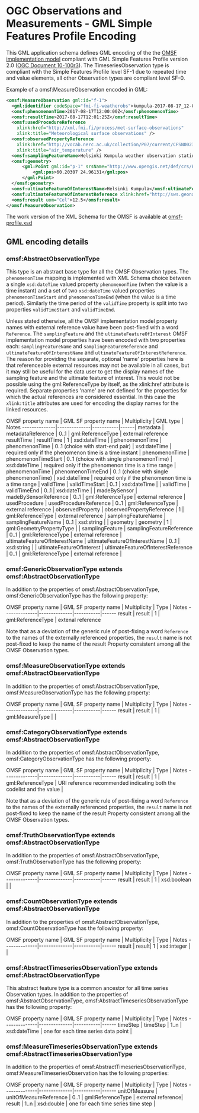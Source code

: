 # OGC Observations and Measurements - GML Simple Features Profile Encoding

This GML application schema defines GML encoding of the the [OMSF implementation model](../) compliant with GML Simple Features Profile
version 2.0 ([OGC Document 10-100r3](http://portal.opengeospatial.org/files/?artifact_id=42729)).
The TimeseriesObservation type is compliant with the Simple Features Profile level SF-1 due to repeated time and value
elements, all other Observation types are compliant level SF-0.

Example of a omsf:MeasureObservation encoded in GML:

```xml
<omsf:MeasureObservation gml:id="f-1">
  <gml:identifier codeSpace="fmi-fi-weatherobs">kumpula-2017-08-17_12-00_air-temp-1</gml:identifier>
  <omsf:phenomenonTime>2017-08-17T12:00:00Z</omsf:phenomenonTime>
  <omsf:resultTime>2017-08-17T12:01:25Z</omsf:resultTime>
  <omsf:usedProcedureReference
    xlink:href="http://xml.fmi.fi/process/met-surface-observations"
    xlink:title="Meteorological surface observations" />
  <omsf:observedPropertyReference
    xlink:href="http://vocab.nerc.ac.uk/collection/P07/current/CFSN0023/air_temperature"
    xlink:title="air_temperature" />
  <omsf:samplingFeatureName>Helsinki Kumpula weather observation station</omsf:samplingFeatureName>
  <omsf:geometry>
      <gml:Point gml:id="p-1" srsName="http://www.opengis.net/def/crs/EPSG/0/4258" srsDimension="2">
          <gml:pos>60.20307 24.96131</gml:pos>
      </gml:Point>
  </omsf:geometry>
  <omsf:ultimateFeatureOfInterestName>Helsinki Kumpula</omsf:ultimateFeatureOfInterestName>
  <omsf:ultimateFeatureOfInterestReference xlink:href="http://sws.geonames.org/843429/about.rdf"/>
  <omsf:result uom="Cel">12.5</omsf:result>
</omsf:MeasureObservation>
```

The work version of the XML Schema for the OMSF is available at [omsf-profile.xsd](./omsf-profile.xsd)

## GML encoding details

### omsf:AbstractObservationType

This type is an abstract base type for all the OMSF Observation types. The ```phenomenonTime``` mapping is implemented
with XML Schema choice between a single ```xsd:dateTime``` valued property ```phenomenonTime``` (when the value is a time
instant) and a set of two ```xsd:dateTime``` valued properties ```phenomenonTimeStart``` and ```phenomenonTimeEnd``` (when the value is a time
period). Similarly the time period of the ```validTime``` property is split into two properties ```validTimeStart```
and ```validTimeEnd```.

Unless stated otherwise, all the OMSF implementation model property names with external reference value have been post-fixed with a
word ```Reference```. The ```samplingFeature``` and the ```ultimateFeatureOfInterest``` OMSF implementation model properties have been encoded with two
properties each: ```samplingFeatureName``` and ```samplingFeatureReference```
and ```ultimateFeatureOfInterestName``` and ```ultimateFeatureOfInterestReference```. The reason for providing
the separate, optional 'name' properties here is that referenceable external resources may not be available in all
cases, but it may still be useful for the data user to get the display names of the sampling feature and the
ultimate feature of interest. This would not be possible using the gml:ReferenceType by itself,
as the xlink:href attribute is required. Separate properties 'name' are not defined for the properties for which
the actual references are considered essential. In this case the ```xlink:title``` attributes are used for encoding
the display names for the linked resources.

OMSF property name | GML SF property name | Multiplicity | GML type |  Notes
--------------|--------------|-----------|------|
metadata      | metadataReference | 0..1 | gml:ReferenceType | external reference
resultTime    | resultTime | 1 | xsd:dateTime | |
phenomenonTime | phenomenonTime | 0..1 (choice with start-end pair) | xsd:dateTime | required only if the phenomenon time is a time instant |
phenomenonTime | phenomenonTimeStart | 0..1 (choice with single phenomenonTime) | xsd:dateTime | required only if the phenomenon time is a time range  |
phenomenonTime | phenomenonTimeEnd | 0..1 (choice with single phenomenonTime) | xsd:dateTime | required only if the phenomenon time is a time range  |
validTime    | validTimeStart | 0..1 | xsd:dateTime | |
validTime | validTimeEnd | 0..1 | xsd:dateTime | |
madeBySensor | madeBySensorReference | 0..1 | gml:ReferenceType | external reference |
usedProcedure | usedProcedureReference | 0..1 | gml:ReferenceType | external reference |
observedProperty | observedPropertyReference | 1 | gml:ReferenceType | external reference |
samplingFeatureName | samplingFeatureName | 0..1 | xsd:string | |
geometry | geometry | 1 | gml:GeometryPropertyType | |
samplingFeature | samplingFeatureReference | 0..1 | gml:ReferenceType | external reference |
ultimateFeatureOfInterestName | ultimateFeatureOfInterestName | 0..1 | xsd:string | |
ultimateFeatureOfInterest | ultimateFeatureOfInterestReference | 0..1 | gml:ReferenceType | external reference |

### omsf:GenericObservationType extends omsf:AbstractObservationType

In addition to the properties of omsf:AbstractObservationType, omsf:GenericObservationType has the following property:

OMSF property name | GML SF property name | Multiplicity | Type | Notes
--------------|--------------|-----------|------
result | result | 1 | gml:ReferenceType | extenal reference

Note that as a deviation of the generic rule of post-fixing a word ```Reference``` to the names of the
externally referenced properties, the ```result``` name is not post-fixed to keep the name of the result Property
consistent among all the OMSF Observation types.

### omsf:MeasureObservationType extends omsf:AbstractObservationType

In addition to the properties of omsf:AbstractObservationType, omsf:MeasureObservationType has the following property:

OMSF property name | GML SF property name | Multiplicity | Type | Notes
--------------|--------------|-----------|------
result | result | 1 | gml:MeasureType | |


### omsf:CategoryObservationType extends omsf:AbstractObservationType

In addition to the properties of omsf:AbstractObservationType, omsf:CategoryObservationType has the following property:

OMSF property name | GML SF property name |  Multiplicity | Type | Notes
--------------|--------------|-----------|------
result | result | 1 |  gml:ReferenceType | URI reference recommended indicating both the codelist and the value |

Note that as a deviation of the generic rule of post-fixing a word ```Reference``` to the names of the
externally referenced properties, the ```result``` name is not post-fixed to keep the name of the result Property
consistent among all the OMSF Observation types.

### omsf:TruthObservationType extends omsf:AbstractObservationType

In addition to the properties of omsf:AbstractObservationType, omsf:TruthObservationType has the following property:

OMSF property name | GML SF property name | Multiplicity | Type | Notes
--------------|--------------|-----------|------
result | result | 1 | xsd:boolean | |


### omsf:CountObservationType extends omsf:AbstractObservationType

In addition to the properties of omsf:AbstractObservationType, omsf:CountObservationType has the following property:

OMSF property name | GML SF property name | Multiplicity | Type | Notes
--------------|--------------|-----------|------
result | result| 1 | xsd:integer | |

### omsf:AbstractTimeseriesObservationType extends omsf:AbstractObservationType

This abstract feature type is a common ancestor for all time series Observation types.
In addition to the properties of omsf:AbstractObservationType, omsf:AbstractTimeseriesObservationType has the following property:

OMSF property name | GML SF property name | Multiplicity | Type | Notes
--------------|--------------|-----------|------
timeStep | timeStep | 1..n | xsd:dateTime | one for each time series data point |

### omsf:MeasureTimeseriesObservationType extends omsf:AbstractTimeseriesObservationType

In addition to the properties of omsf:AbstractTimeseriesObservationType, omsf:MeasureTimeseriesObservation has the following properties:

OMSF property name | GML SF property name | Multiplicity | Type | Notes
--------------|--------------|-----------|------
unitOfMeasure | unitOfMeasureReference | 0..1 |  gml:ReferenceType | external reference|
result | 1..n | xsd:double | one for each time series time step |
